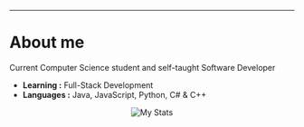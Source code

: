 ---------------------------------------------------------------------------------------------------------------------------------------------------------------------------------
# About me
Current Computer Science student and self-taught Software Developer

-  **Learning :** Full-Stack Development
-  **Languages :** Java, JavaScript, Python, C# & C++

<p align="center">
  <img alt="My Stats" src="https://github-readme-stats.vercel.app/api?username=veir1&show_icons=true&theme=radical">
</p>
